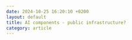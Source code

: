 ```yaml
---
date: 2024-10-25 16:20:10 +0200
layout: default
title: AI components - public infrastructure?
category: article
---
```


